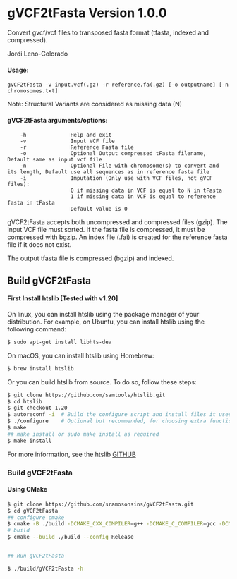 # gVCF2tFasta Version 1.0.0
Convert gvcf/vcf files to transposed fasta format (tfasta, indexed and compressed).

Jordi Leno-Colorado

#### Usage: 
	gVCF2tFasta -v input.vcf(.gz) -r reference.fa(.gz) [-o outputname] [-n chromosomes.txt]

Note: Structural Variants are considered as missing data (N)

#### gVCF2tFasta arguments/options:
        -h              Help and exit
        -v              Input VCF file
        -r              Reference Fasta file
        -o              Optional Output compressed tFasta filename, Default same as input vcf file
        -n              Optional File with chromosome(s) to convert and its length, Default use all sequences as in reference fasta file
        -i              Imputation (Only use with VCF files, not gVCF files):
                        0 if missing data in VCF is equal to N in tFasta
                        1 if missing data in VCF is equal to reference fasta in tFasta
                        Default value is 0

gVCF2tFasta accepts both uncompressed and compressed files (gzip). The input VCF file must sorted. 
If the fasta file is compressed, it must be compressed with bgzip. An index file (.fai) is created for the reference fasta file if it does not exist.

The output tfasta file is compressed (bgzip) and indexed.

## Build gVCF2tFasta

#### First Install htslib [Tested with v1.20] 

On linux, you can install htslib using the package manager of your distribution. For example, on Ubuntu, you can install htslib using the following command:
```bash
$ sudo apt-get install libhts-dev
```

On macOS, you can install htslib using Homebrew:
```bash
$ brew install htslib
```

Or you can build htslib from source. To do so, follow these steps:

```bash
$ git clone https://github.com/samtools/htslib.git
$ cd htslib
$ git checkout 1.20
$ autoreconf -i  # Build the configure script and install files it uses
$ ./configure    # Optional but recommended, for choosing extra functionality
$ make
## make install or sudo make install as required
$ make install
```
For more information, see the htslib [GITHUB](https://github.com/samtools/htslib)

### Build gVCF2tFasta
#### Using CMake
```bash
$ git clone https://github.com/sramosonsins/gVCF2tFasta.git 
$ cd gVCF2tFasta
## configure cmake
$ cmake -B ./build -DCMAKE_CXX_COMPILER=g++ -DCMAKE_C_COMPILER=gcc -DCMAKE_BUILD_TYPE=Release -S ./
# build
$ cmake --build ./build --config Release


## Run gVCF2tFasta

$ ./build/gVCF2tFasta -h

```
